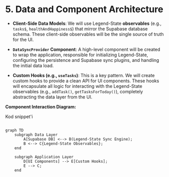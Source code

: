 # **5. Data and Component Architecture**

- **Client-Side Data Models**: We will use Legend-State **observables** (e.g., `tasks$`, `healthAndHappiness$`) that mirror the Supabase database schema. These client-side observables will be the single source of truth for the UI.
    
- **`DataSyncProvider` Component**: A high-level component will be created to wrap the application, responsible for initializing Legend-State, configuring the persistence and Supabase sync plugins, and handling the initial data load.
    
- **Custom Hooks (e.g., `useTasks`)**: This is a key pattern. We will create custom hooks to provide a clean API for UI components. These hooks will encapsulate all logic for interacting with the Legend-State observables (e.g., `addTask()`, `getTasksForToday()`), completely abstracting the data layer from the UI.
    

**Component Interaction Diagram:**

Kod snippet'i

```mermaid

graph TD
    subgraph Data Layer
        A[Supabase DB] <--> B(Legend-State Sync Engine);
        B <--> C{Legend-State Observables};
    end

    subgraph Application Layer
        D[UI Components] --> E[Custom Hooks];
        E --> C;
    end

```
